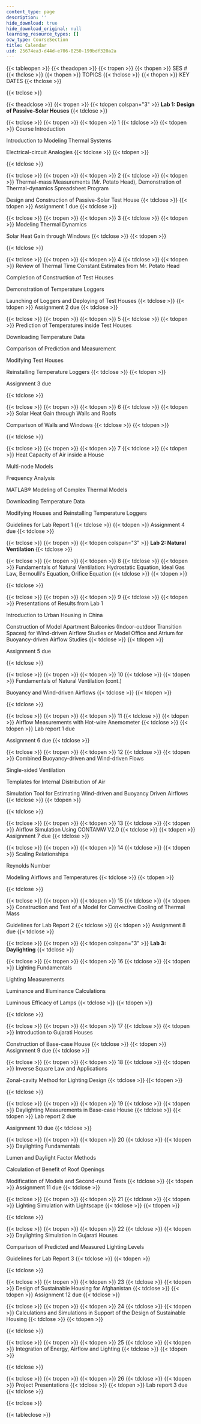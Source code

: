 ```yaml
---
content_type: page
description: ''
hide_download: true
hide_download_original: null
learning_resource_types: []
ocw_type: CourseSection
title: Calendar
uid: 25674ea3-d44d-e706-8250-199bdf320a2a
---
```


{{< tableopen >}}
{{< theadopen >}}
{{< tropen >}}
{{< thopen >}}
SES #
{{< thclose >}}
{{< thopen >}}
TOPICS
{{< thclose >}}
{{< thopen >}}
KEY DATES
{{< thclose >}}

{{< trclose >}}

{{< theadclose >}}
{{< tropen >}}
{{< tdopen colspan="3" >}}
**Lab 1: Design of Passive-Solar Houses**
{{< tdclose >}}

{{< trclose >}}
{{< tropen >}}
{{< tdopen >}}
1
{{< tdclose >}}
{{< tdopen >}}
Course Introduction  
  
Introduction to Modeling Thermal Systems  
  
Electrical-circuit Analogies
{{< tdclose >}}
{{< tdopen >}}

{{< tdclose >}}

{{< trclose >}}
{{< tropen >}}
{{< tdopen >}}
2
{{< tdclose >}}
{{< tdopen >}}
Thermal-mass Measurements (Mr. Potato Head), Demonstration of Thermal-dynamics Spreadsheet Program  
  
Design and Construction of Passive-Solar Test House
{{< tdclose >}}
{{< tdopen >}}
Assignment 1 due
{{< tdclose >}}

{{< trclose >}}
{{< tropen >}}
{{< tdopen >}}
3
{{< tdclose >}}
{{< tdopen >}}
Modeling Thermal Dynamics  
  
Solar Heat Gain through Windows
{{< tdclose >}}
{{< tdopen >}}

{{< tdclose >}}

{{< trclose >}}
{{< tropen >}}
{{< tdopen >}}
4
{{< tdclose >}}
{{< tdopen >}}
Review of Thermal Time Constant Estimates from Mr. Potato Head  
  
Completion of Construction of Test Houses  
  
Demonstration of Temperature Loggers  
  
Launching of Loggers and Deploying of Test Houses
{{< tdclose >}}
{{< tdopen >}}
Assignment 2 due
{{< tdclose >}}

{{< trclose >}}
{{< tropen >}}
{{< tdopen >}}
5
{{< tdclose >}}
{{< tdopen >}}
Prediction of Temperatures inside Test Houses  
  
Downloading Temperature Data  
  
Comparison of Prediction and Measurement  
  
Modifying Test Houses  
  
Reinstalling Temperature Loggers
{{< tdclose >}}
{{< tdopen >}}


Assignment 3 due


{{< tdclose >}}

{{< trclose >}}
{{< tropen >}}
{{< tdopen >}}
6
{{< tdclose >}}
{{< tdopen >}}
Solar Heat Gain through Walls and Roofs  
  
Comparison of Walls and Windows
{{< tdclose >}}
{{< tdopen >}}

{{< tdclose >}}

{{< trclose >}}
{{< tropen >}}
{{< tdopen >}}
7
{{< tdclose >}}
{{< tdopen >}}
Heat Capacity of Air inside a House  
  
Multi-node Models  
  
Frequency Analysis  
  
MATLAB® Modeling of Complex Thermal Models  
  
Downloading Temperature Data  
  
Modifying Houses and Reinstalling Temperature Loggers  
  
Guidelines for Lab Report 1
{{< tdclose >}}
{{< tdopen >}}
Assignment 4 due
{{< tdclose >}}

{{< trclose >}}
{{< tropen >}}
{{< tdopen colspan="3" >}}
**Lab 2: Natural Ventilation**
{{< tdclose >}}

{{< trclose >}}
{{< tropen >}}
{{< tdopen >}}
8
{{< tdclose >}}
{{< tdopen >}}
Fundamentals of Natural Ventilation: Hydrostatic Equation, Ideal Gas Law, Bernoulli's Equation, Orifice Equation
{{< tdclose >}}
{{< tdopen >}}

{{< tdclose >}}

{{< trclose >}}
{{< tropen >}}
{{< tdopen >}}
9
{{< tdclose >}}
{{< tdopen >}}
Presentations of Results from Lab 1  
  
Introduction to Urban Housing in China  
  
Construction of Model Apartment Balconies (Indoor-outdoor Transition Spaces) for Wind-driven Airflow Studies or Model Office and Atrium for Buoyancy-driven Airflow Studies
{{< tdclose >}}
{{< tdopen >}}


Assignment 5 due


{{< tdclose >}}

{{< trclose >}}
{{< tropen >}}
{{< tdopen >}}
10
{{< tdclose >}}
{{< tdopen >}}
Fundamentals of Natural Ventilation (cont.)  
  
Buoyancy and Wind-driven Airflows
{{< tdclose >}}
{{< tdopen >}}

{{< tdclose >}}

{{< trclose >}}
{{< tropen >}}
{{< tdopen >}}
11
{{< tdclose >}}
{{< tdopen >}}
Airflow Measurements with Hot-wire Anemometer
{{< tdclose >}}
{{< tdopen >}}
Lab report 1 due  
  
Assignment 6 due
{{< tdclose >}}

{{< trclose >}}
{{< tropen >}}
{{< tdopen >}}
12
{{< tdclose >}}
{{< tdopen >}}
Combined Buoyancy-driven and Wind-driven Flows  
  
Single-sided Ventilation  
  
Templates for Internal Distribution of Air  
  
Simulation Tool for Estimating Wind-driven and Buoyancy Driven Airflows
{{< tdclose >}}
{{< tdopen >}}

{{< tdclose >}}

{{< trclose >}}
{{< tropen >}}
{{< tdopen >}}
13
{{< tdclose >}}
{{< tdopen >}}
Airflow Simulation Using CONTAMW V2.0
{{< tdclose >}}
{{< tdopen >}}
Assignment 7 due
{{< tdclose >}}

{{< trclose >}}
{{< tropen >}}
{{< tdopen >}}
14
{{< tdclose >}}
{{< tdopen >}}
Scaling Relationships  
  
Reynolds Number  
  
Modeling Airflows and Temperatures
{{< tdclose >}}
{{< tdopen >}}

{{< tdclose >}}

{{< trclose >}}
{{< tropen >}}
{{< tdopen >}}
15
{{< tdclose >}}
{{< tdopen >}}
Construction and Test of a Model for Convective Cooling of Thermal Mass  
  
Guidelines for Lab Report 2
{{< tdclose >}}
{{< tdopen >}}
Assignment 8 due
{{< tdclose >}}

{{< trclose >}}
{{< tropen >}}
{{< tdopen colspan="3" >}}
**Lab 3: Daylighting**
{{< tdclose >}}

{{< trclose >}}
{{< tropen >}}
{{< tdopen >}}
16
{{< tdclose >}}
{{< tdopen >}}
Lighting Fundamentals  
  
Lighting Measurements  
  
Luminance and Illuminance Calculations  
  
Luminous Efficacy of Lamps
{{< tdclose >}}
{{< tdopen >}}

{{< tdclose >}}

{{< trclose >}}
{{< tropen >}}
{{< tdopen >}}
17
{{< tdclose >}}
{{< tdopen >}}
Introduction to Gujarati Houses  
  
Construction of Base-case House
{{< tdclose >}}
{{< tdopen >}}
Assignment 9 due
{{< tdclose >}}

{{< trclose >}}
{{< tropen >}}
{{< tdopen >}}
18
{{< tdclose >}}
{{< tdopen >}}
Inverse Square Law and Applications  
  
Zonal-cavity Method for Lighting Design
{{< tdclose >}}
{{< tdopen >}}

{{< tdclose >}}

{{< trclose >}}
{{< tropen >}}
{{< tdopen >}}
19
{{< tdclose >}}
{{< tdopen >}}
Daylighting Measurements in Base-case House
{{< tdclose >}}
{{< tdopen >}}
Lab report 2 due  
  
Assignment 10 due
{{< tdclose >}}

{{< trclose >}}
{{< tropen >}}
{{< tdopen >}}
20
{{< tdclose >}}
{{< tdopen >}}
Daylighting Fundamentals  
  
Lumen and Daylight Factor Methods  
  
Calculation of Benefit of Roof Openings  
  
Modification of Models and Second-round Tests
{{< tdclose >}}
{{< tdopen >}}
Assignment 11 due
{{< tdclose >}}

{{< trclose >}}
{{< tropen >}}
{{< tdopen >}}
21
{{< tdclose >}}
{{< tdopen >}}
Lighting Simulation with Lightscape
{{< tdclose >}}
{{< tdopen >}}

{{< tdclose >}}

{{< trclose >}}
{{< tropen >}}
{{< tdopen >}}
22
{{< tdclose >}}
{{< tdopen >}}
Daylighting Simulation in Gujarati Houses  
  
Comparison of Predicted and Measured Lighting Levels  
  
Guidelines for Lab Report 3
{{< tdclose >}}
{{< tdopen >}}

{{< tdclose >}}

{{< trclose >}}
{{< tropen >}}
{{< tdopen >}}
23
{{< tdclose >}}
{{< tdopen >}}
Design of Sustainable Housing for Afghanistan
{{< tdclose >}}
{{< tdopen >}}
Assignment 12 due
{{< tdclose >}}

{{< trclose >}}
{{< tropen >}}
{{< tdopen >}}
24
{{< tdclose >}}
{{< tdopen >}}
Calculations and Simulations in Support of the Design of Sustainable Housing
{{< tdclose >}}
{{< tdopen >}}

{{< tdclose >}}

{{< trclose >}}
{{< tropen >}}
{{< tdopen >}}
25
{{< tdclose >}}
{{< tdopen >}}
Integration of Energy, Airflow and Lighting
{{< tdclose >}}
{{< tdopen >}}

{{< tdclose >}}

{{< trclose >}}
{{< tropen >}}
{{< tdopen >}}
26
{{< tdclose >}}
{{< tdopen >}}
Project Presentations
{{< tdclose >}}
{{< tdopen >}}
Lab report 3 due
{{< tdclose >}}

{{< trclose >}}

{{< tableclose >}}